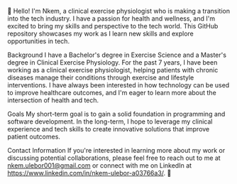 👋 Hello! I'm Nkem, a clinical exercise physiologist who is making a transition into the tech industry. I have a passion for health and wellness, and I'm excited to bring my skills and perspective to the tech world. This GitHub repository showcases my work as I learn new skills and explore opportunities in tech.

Background
I have a Bachelor's degree in Exercise Science and a Master's degree in Clinical Exercise Physiology. For the past 7 years, I have been working as a clinical exercise physiologist, helping patients with chronic diseases manage their conditions through exercise and lifestyle interventions. I have always been interested in how technology can be used to improve healthcare outcomes, and I'm eager to learn more about the intersection of health and tech.

Goals
My short-term goal is to gain a solid foundation in programming and software development. In the long-term, I hope to leverage my clinical experience and tech skills to create innovative solutions that improve patient outcomes.


Contact Information
If you're interested in learning more about my work or discussing potential collaborations, please feel free to reach out to me at nkem.ulebor001@gmail.com or connect with me on LinkedIn at https://www.linkedin.com/in/nkem-ulebor-a03766a3/.
👋
<!---
NkemUlebor/NkemUlebor is a ✨ special ✨ repository because its `README.md` (this file) appears on your GitHub profile.
You can click the Preview link to take a look at your changes.
--->
